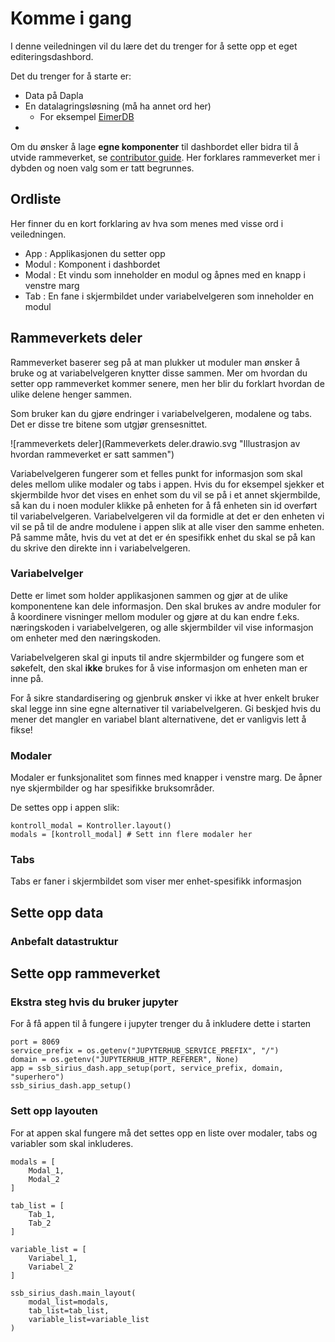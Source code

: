 # Komme i gang

I denne veiledningen vil du lære det du trenger for å sette opp et eget editeringsdashbord.

Det du trenger for å starte er:
- Data på Dapla
- En datalagringsløsning (må ha annet ord her)
    - For eksempel [EimerDB](https://github.com/statisticsnorway/ssb-eimerdb)
-

Om du ønsker å lage **egne komponenter** til dashbordet eller bidra til å utvide rammeverket, se [contributor guide]. Her forklares rammeverket mer i dybden og noen valg som er tatt begrunnes.

## Ordliste

Her finner du en kort forklaring av hva som menes med visse ord i veiledningen.

- App : Applikasjonen du setter opp
- Modul : Komponent i dashbordet
- Modal : Et vindu som inneholder en modul og åpnes med en knapp i venstre marg
- Tab : En fane i skjermbildet under variabelvelgeren som inneholder en modul

## Rammeverkets deler

Rammeverket baserer seg på at man plukker ut moduler man ønsker å bruke og at variabelvelgeren knytter disse sammen. Mer om hvordan du setter opp rammeverket kommer senere, men her blir du forklart hvordan de ulike delene henger sammen.

Som bruker kan du gjøre endringer i variabelvelgeren, modalene og tabs. Det er disse tre bitene som utgjør grensesnittet.

![rammeverkets deler](Rammeverkets deler.drawio.svg "Illustrasjon av hvordan rammeverket er satt sammen")

Variabelvelgeren fungerer som et felles punkt for informasjon som skal deles mellom ulike modaler og tabs i appen. Hvis du for eksempel sjekker et skjermbilde hvor det vises en enhet som du vil se på i et annet skjermbilde, så kan du i noen moduler klikke på enheten for å få enheten sin id overført til variabelvelgeren. Variabelvelgeren vil da formidle at det er den enheten vi vil se på til de andre modulene i appen slik at alle viser den samme enheten. På samme måte, hvis du vet at det er én spesifikk enhet du skal se på kan du skrive den direkte inn i variabelvelgeren.

### Variabelvelger

Dette er limet som holder applikasjonen sammen og gjør at de ulike komponentene kan dele informasjon. Den skal brukes av andre moduler for å koordinere visninger mellom moduler og gjøre at du kan endre f.eks. næringskoden i variabelvelgeren, og alle skjermbilder vil vise informasjon om enheter med den næringskoden.

Variabelvelgeren skal gi inputs til andre skjermbilder og fungere som et søkefelt, den skal __ikke__ brukes for å vise informasjon om enheten man er inne på.

For å sikre standardisering og gjenbruk ønsker vi ikke at hver enkelt bruker skal legge inn sine egne alternativer til variabelvelgeren. Gi beskjed hvis du mener det mangler en variabel blant alternativene, det er vanligvis lett å fikse!

### Modaler

Modaler er funksjonalitet som finnes med knapper i venstre marg. De åpner nye skjermbilder og har spesifikke bruksområder.

De settes opp i appen slik:
```
kontroll_modal = Kontroller.layout()
modals = [kontroll_modal] # Sett inn flere modaler her
```

### Tabs

Tabs er faner i skjermbildet som viser mer enhet-spesifikk informasjon

## Sette opp data

### Anbefalt datastruktur

## Sette opp rammeverket

### Ekstra steg hvis du bruker jupyter

For å få appen til å fungere i jupyter trenger du å inkludere dette i starten
```
port = 8069
service_prefix = os.getenv("JUPYTERHUB_SERVICE_PREFIX", "/")
domain = os.getenv("JUPYTERHUB_HTTP_REFERER", None)
app = ssb_sirius_dash.app_setup(port, service_prefix, domain, "superhero")
ssb_sirius_dash.app_setup()
```

### Sett opp layouten

For at appen skal fungere må det settes opp en liste over modaler, tabs og variabler som skal inkluderes.

```
modals = [
    Modal_1,
    Modal_2
]

tab_list = [
    Tab_1,
    Tab_2
]

variable_list = [
    Variabel_1,
    Variabel_2
]

ssb_sirius_dash.main_layout(
    modal_list=modals,
    tab_list=tab_list,
    variable_list=variable_list
)
```


<!-- github-only -->
[contributor guide]: https://github.com/statisticsnorway/ssb-sirius-dash/blob/main/CONTRIBUTING.md
